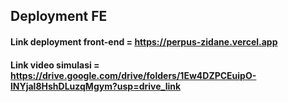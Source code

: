 ## Deployment FE

#### Link deployment front-end = https://perpus-zidane.vercel.app

#### Link video simulasi = https://drive.google.com/drive/folders/1Ew4DZPCEuipO-lNYjal8HshDLuzqMgym?usp=drive_link
